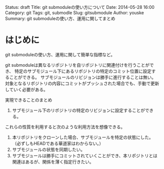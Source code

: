 Status: draft
Title: git submoduleの使い方について
Date: 2014-05-28 16:00
Category: git
Tags: git, submodle
Slug: gitsubmodule
Author: youske
Summary: git submoduleの使い方、運用に関してまとめ

# はじめに
git submoduleの使い方、運用に関して簡単な指標など。

git submoduleは異なるリポジトリを自リポジトリに関連付けを行うことができ、
特定のサブモジュール下にあるリポジトリの特定のコミット位置に設定することができる。
サブモジュールのリビジョンは勝手に進行することは無い。
対象となるリポジトリの内容にコミットがプッシュされた場合でも、手動で更新していく必要がある。


実現できることのまとめ
1. サブモジュール下のリポジトリの特定のリビジョンに設定することができる。



これらの性質を利用すると次のような利用方法を想像できる。

1. 本リポジトリをクローンした場合、サブモジュールを特定の状態にした。（必ずしもHEADである華道家はわからない。）
2. サブモジュールの状態を同期したい。
3. サブモジュールは勝手にコミットされていくことができ、本リポジトリとは関連はあるが、関係を薄く指定行きたい。

